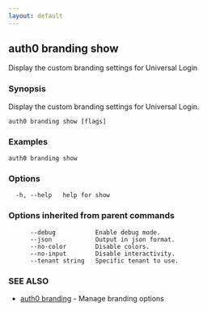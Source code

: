 ```yaml
---
layout: default
---
```

## auth0 branding show

Display the custom branding settings for Universal Login

### Synopsis

Display the custom branding settings for Universal Login.

```
auth0 branding show [flags]
```

### Examples

```
auth0 branding show
```

### Options

```
  -h, --help   help for show
```

### Options inherited from parent commands

```
      --debug           Enable debug mode.
      --json            Output in json format.
      --no-color        Disable colors.
      --no-input        Disable interactivity.
      --tenant string   Specific tenant to use.
```

### SEE ALSO

* [auth0 branding](auth0_branding.md)	 - Manage branding options

